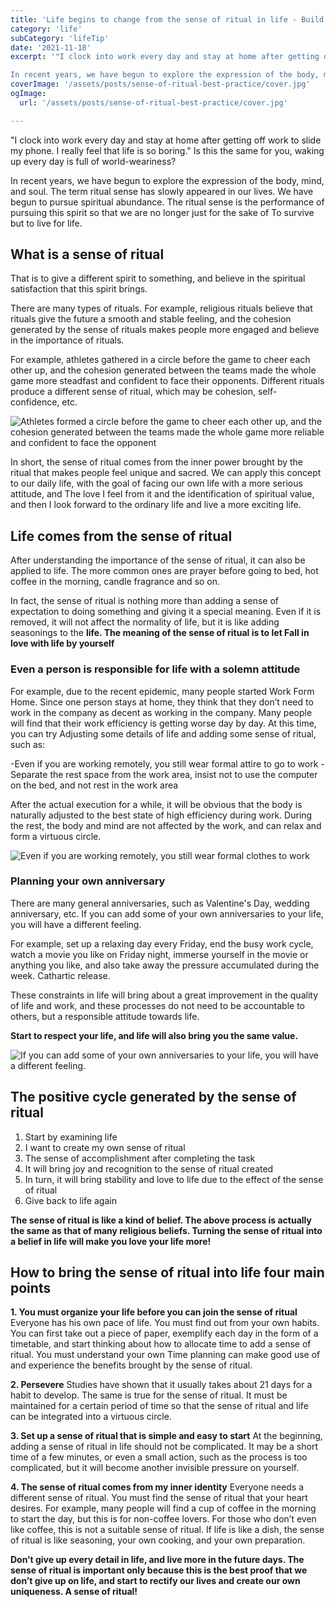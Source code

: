 ```yaml
---
title: 'Life begins to change from the sense of ritual in life - Build one that belongs to you!'
category: 'life'
subCategory: 'lifeTip'
date: '2021-11-18'
excerpt: '"I clock into work every day and stay at home after getting off work to slide my phone. I really feel that life is so boring." Is this the same for you, waking up every day is full of world-weariness?

In recent years, we have begun to explore the expression of the body, mind, and soul. The term ritual sense has slowly appeared in our lives. We have begun to pursue spiritual abundance. The ritual sense is the performance of pursuing this spirit so that we are no longer just for the sake of To survive but to live for life.'
coverImage: '/assets/posts/sense-of-ritual-best-practice/cover.jpg'
ogImage:
  url: '/assets/posts/sense-of-ritual-best-practice/cover.jpg'

---
```


"I clock into work every day and stay at home after getting off work to slide my phone. I really feel that life is so boring." Is this the same for you, waking up every day is full of world-weariness?

In recent years, we have begun to explore the expression of the body, mind, and soul. The term ritual sense has slowly appeared in our lives. We have begun to pursue spiritual abundance. The ritual sense is the performance of pursuing this spirit so that we are no longer just for the sake of To survive but to live for life.

## What is a sense of ritual

That is to give a different spirit to something, and believe in the spiritual satisfaction that this spirit brings.

There are many types of rituals. For example, religious rituals believe that rituals give the future a smooth and stable feeling, and the cohesion generated by the sense of rituals makes people more engaged and believe in the importance of rituals.

For example, athletes gathered in a circle before the game to cheer each other up, and the cohesion generated between the teams made the whole game more steadfast and confident to face their opponents. Different rituals produce a different sense of ritual, which may be cohesion, self-confidence, etc.

![Athletes formed a circle before the game to cheer each other up, and the cohesion generated between the teams made the whole game more reliable and confident to face the opponent](https://i.imgur.com/jvE57mf.jpg)

In short, the sense of ritual comes from the inner power brought by the ritual that makes people feel unique and sacred. We can apply this concept to our daily life, with the goal of facing our own life with a more serious attitude, and The love I feel from it and the identification of spiritual value, and then I look forward to the ordinary life and live a more exciting life.

## Life comes from the sense of ritual

After understanding the importance of the sense of ritual, it can also be applied to life. The more common ones are prayer before going to bed, hot coffee in the morning, candle fragrance and so on.

In fact, the sense of ritual is nothing more than adding a sense of expectation to doing something and giving it a special meaning. Even if it is removed, it will not affect the normality of life, but it is like adding seasonings to the **life. The meaning of the sense of ritual is to let Fall in love with life by yourself**

### Even a person is responsible for life with a solemn attitude

For example, due to the recent epidemic, many people started Work Form Home. Since one person stays at home, they think that they don’t need to work in the company as decent as working in the company. Many people will find that their work efficiency is getting worse day by day. At this time, you can try Adjusting some details of life and adding some sense of ritual, such as:

-Even if you are working remotely, you still wear formal attire to go to work
-Separate the rest space from the work area, insist not to use the computer on the bed, and not rest in the work area

After the actual execution for a while, it will be obvious that the body is naturally adjusted to the best state of high efficiency during work. During the rest, the body and mind are not affected by the work, and can relax and form a virtuous circle.

![Even if you are working remotely, you still wear formal clothes to work](https://i.imgur.com/3OGOTJV.jpg)

### Planning your own anniversary

There are many general anniversaries, such as Valentine's Day, wedding anniversary, etc. If you can add some of your own anniversaries to your life, you will have a different feeling.

For example, set up a relaxing day every Friday, end the busy work cycle, watch a movie you like on Friday night, immerse yourself in the movie or anything you like, and also take away the pressure accumulated during the week. Cathartic release.

These constraints in life will bring about a great improvement in the quality of life and work, and these processes do not need to be accountable to others, but a responsible attitude towards life.

**Start to respect your life, and life will also bring you the same value.**

![If you can add some of your own anniversaries to your life, you will have a different feeling. ](https://i.imgur.com/RiGo0v1.jpg)

## The positive cycle generated by the sense of ritual

1. Start by examining life
2. I want to create my own sense of ritual
3. The sense of accomplishment after completing the task
4. It will bring joy and recognition to the sense of ritual created
5. In turn, it will bring stability and love to life due to the effect of the sense of ritual
6. Give back to life again

**The sense of ritual is like a kind of belief. The above process is actually the same as that of many religious beliefs. Turning the sense of ritual into a belief in life will make you love your life more!**

## How to bring the sense of ritual into life four main points

**1. You must organize your life before you can join the sense of ritual**
Everyone has his own pace of life. You must find out from your own habits. You can first take out a piece of paper, exemplify each day in the form of a timetable, and start thinking about how to allocate time to add a sense of ritual. You must understand your own Time planning can make good use of and experience the benefits brought by the sense of ritual.

**2. Persevere**
Studies have shown that it usually takes about 21 days for a habit to develop. The same is true for the sense of ritual. It must be maintained for a certain period of time so that the sense of ritual and life can be integrated into a virtuous circle.

**3. Set up a sense of ritual that is simple and easy to start**
At the beginning, adding a sense of ritual in life should not be complicated. It may be a short time of a few minutes, or even a small action, such as the process is too complicated, but it will become another invisible pressure on yourself.

**4. The sense of ritual comes from my inner identity**
Everyone needs a different sense of ritual. You must find the sense of ritual that your heart desires. For example, many people will find a cup of coffee in the morning to start the day, but this is for non-coffee lovers. For those who don’t even like coffee, this is not a suitable sense of ritual. If life is like a dish, the sense of ritual is like seasoning, your own cooking, and your own preparation.

**Don’t give up every detail in life, and live more in the future days. The sense of ritual is important only because this is the best proof that we don’t give up on life, and start to rectify our lives and create our own uniqueness. A sense of ritual!**
